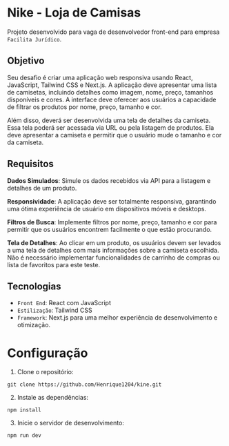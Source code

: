 # Nike - Loja de Camisas

Projeto desenvolvido para vaga de desenvolvedor front-end para empresa `Facilita Jurídico`.

## Objetivo

Seu desafio é criar uma aplicação web responsiva usando React, JavaScript, Tailwind CSS e Next.js. A aplicação deve apresentar uma lista de camisetas, incluindo detalhes como imagem, nome, preço, tamanhos disponíveis e cores. A interface deve oferecer aos usuários a capacidade de filtrar os produtos por nome, preço, tamanho e cor.

Além disso, deverá ser desenvolvida uma tela de detalhes da camiseta. Essa tela poderá ser acessada via URL ou pela listagem de produtos. Ela deve apresentar a camiseta e permitir que o usuário mude o tamanho e cor da camiseta.

## Requisitos

**Dados Simulados**: Simule os dados recebidos via API para a listagem e detalhes de um produto.

**Responsividade**: A aplicação deve ser totalmente responsiva, garantindo uma ótima experiência de usuário em dispositivos móveis e desktops.

**Filtros de Busca**: Implemente filtros por nome, preço, tamanho e cor para permitir que os usuários encontrem facilmente o que estão procurando.

**Tela de Detalhes**: Ao clicar em um produto, os usuários devem ser levados a uma tela de detalhes com mais informações sobre a camiseta escolhida. Não é necessário implementar funcionalidades de carrinho de compras ou lista de favoritos para este teste.

## Tecnologias

- `Front End`: React com JavaScript
- `Estilização`: Tailwind CSS
- `Framework`: Next.js para uma melhor experiência de desenvolvimento e otimização.


# Configuração

1. Clone o repositório:

```shell
git clone https://github.com/Henrique1204/kine.git
```

2. Instale as dependências:

```shell
npm install
```

3. Inicie o servidor de desenvolvimento:

```shell
npm run dev
```